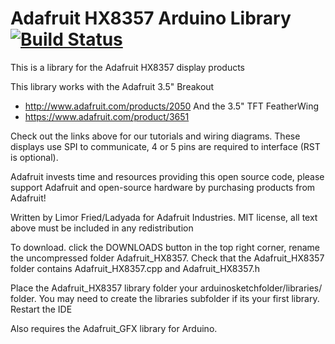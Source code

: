 # Adafruit HX8357 Arduino Library [![Build Status](https://travis-ci.org/adafruit/Adafruit_HX8357_Library.svg?branch=master)](https://travis-ci.org/adafruit/Adafruit_HX8357_Library)


This is a library for the Adafruit HX8357 display products

This library works with the Adafruit 3.5" Breakout
   * http://www.adafruit.com/products/2050
And the 3.5" TFT FeatherWing
   * https://www.adafruit.com/product/3651

Check out the links above for our tutorials and wiring diagrams.
These displays use SPI to communicate, 4 or 5 pins are required
to interface (RST is optional).

Adafruit invests time and resources providing this open source code,
please support Adafruit and open-source hardware by purchasing
products from Adafruit!

Written by Limor Fried/Ladyada for Adafruit Industries.
MIT license, all text above must be included in any redistribution

To download. click the DOWNLOADS button in the top right corner, rename the uncompressed folder Adafruit_HX8357. Check that the Adafruit_HX8357 folder contains Adafruit_HX8357.cpp and Adafruit_HX8357.h

Place the Adafruit_HX8357 library folder your arduinosketchfolder/libraries/ folder. You may need to create the libraries subfolder if its your first library. Restart the IDE

Also requires the Adafruit_GFX library for Arduino.
